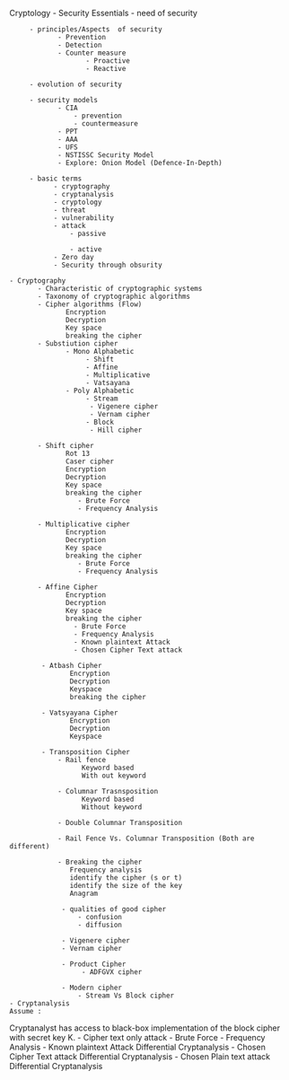 Cryptology 
    - Security Essentials 
         - need of security 

         - principles/Aspects  of security
                - Prevention 
                - Detection 
                - Counter measure 
                       - Proactive 
                       - Reactive

         - evolution of security 
         
         - security models 
                - CIA
                    - prevention 
                    - countermeasure  
                - PPT
                - AAA
                - UFS
                - NSTISSC Security Model
                - Explore: Onion Model (Defence-In-Depth)
                   
         - basic terms 
               - cryptography 
               - cryptanalysis 
               - cryptology 
               - threat
               - vulnerability 
               - attack 
                   - passive
                          
                   - active 
               - Zero day 
               - Security through obsurity 
             
    - Cryptography
           - Characteristic of cryptographic systems 
           - Taxonomy of cryptographic algorithms 
           - Cipher algorithms (Flow)
                  Encryption 
                  Decryption 
                  Key space
                  breaking the cipher 
           - Substiution cipher
                  - Mono Alphabetic 
                       - Shift 
                       - Affine 
                       - Multiplicative 
                       - Vatsayana 
                  - Poly Alphabetic
                       - Stream 
                        - Vigenere cipher 
                        - Vernam cipher
                       - Block
                        - Hill cipher
                       
           - Shift cipher 
                  Rot 13 
                  Caser cipher 
                  Encryption 
                  Decryption 
                  Key space
                  breaking the cipher 
                     - Brute Force 
                     - Frequency Analysis

           - Multiplicative cipher 
                  Encryption 
                  Decryption 
                  Key space
                  breaking the cipher 
                     - Brute Force 
                     - Frequency Analysis 

           - Affine Cipher 
                  Encryption 
                  Decryption 
                  Key space
                  breaking the cipher
                    - Brute Force 
                    - Frequency Analysis 
                    - Known plaintext Attack 
                    - Chosen Cipher Text attack

            - Atbash Cipher 
                   Encryption 
                   Decryption 
                   Keyspace 
                   breaking the cipher 
                          
            - Vatsyayana Cipher 
                   Encryption 
                   Decryption 
                   Keyspace 

            - Transposition Cipher 
                - Rail fence 
                      Keyword based 
                      With out keyword 

                - Columnar Trasnsposition
                      Keyword based 
                      Without keyword 

                - Double Columnar Transposition 

                - Rail Fence Vs. Columnar Transposition (Both are different) 
              
                - Breaking the cipher 
                   Frequency analysis 
                   identify the cipher (s or t) 
                   identify the size of the key 
                   Anagram 

                 - qualities of good cipher 
                     - confusion 
                     - diffusion 

                 - Vigenere cipher 
                 - Vernam cipher 

                 - Product Cipher 
                      - ADFGVX cipher

                 - Modern cipher 
                     - Stream Vs Block cipher 
    - Cryptanalysis 
    Assume :
Cryptanalyst has access to black-box implementation of the block cipher with secret key K.
          - Cipher text only attack
              - Brute Force 
              - Frequency Analysis 
          - Known plaintext Attack 
              Differential Cryptanalysis
          - Chosen Cipher Text attack
              Differential Cryptanalysis
          - Chosen Plain text attack
              Differential Cryptanalysis
           